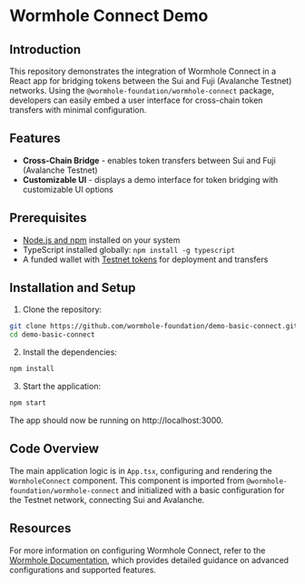 # Wormhole Connect Demo

## Introduction

This repository demonstrates the integration of Wormhole Connect in a React app for bridging tokens between the Sui and Fuji (Avalanche Testnet) networks. Using the `@wormhole-foundation/wormhole-connect` package, developers can easily embed a user interface for cross-chain token transfers with minimal configuration.

## Features

 - **Cross-Chain Bridge** - enables token transfers between Sui and Fuji (Avalanche Testnet)
 - **Customizable UI** - displays a demo interface for token bridging with customizable UI options

## Prerequisites

 - [Node.js and npm](https://docs.npmjs.com/downloading-and-installing-node-js-and-npm) installed on your system
 - TypeScript installed globally: `npm install -g typescript`
 - A funded wallet with [Testnet tokens](https://faucets.chain.link/) for deployment and transfers

## Installation and Setup

1. Clone the repository:

```bash
git clone https://github.com/wormhole-foundation/demo-basic-connect.git
cd demo-basic-connect
```

2. Install the dependencies:

```bash
npm install
```

3. Start the application:

```bash
npm start
```

The app should now be running on http://localhost:3000.

## Code Overview

The main application logic is in `App.tsx`, configuring and rendering the `WormholeConnect` component. This component is imported from `@wormhole-foundation/wormhole-connect` and initialized with a basic configuration for the Testnet network, connecting Sui and Avalanche.

## Resources

For more information on configuring Wormhole Connect, refer to the [Wormhole Documentation](https://wormhole.com/docs/build/applications/connect/configuration/), which provides detailed guidance on advanced configurations and supported features.
